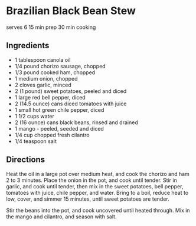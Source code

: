 # Brazilian Black Bean Stew

serves 6
15 min prep
30 min cooking

## Ingredients
* 1 tablespoon canola oil
* 1/4 pound chorizo sausage, chopped
* 1/3 pound cooked ham, chopped
* 1 medium onion, chopped
* 2 cloves garlic, minced
* 2 (1 pound) sweet potatoes, peeled and diced
* 1 large red bell pepper, diced
* 2 (14.5 ounce) cans diced tomatoes with juice
* 1 small hot green chile pepper, diced
* 1 1/2 cups water
* 2 (16 ounce) cans black beans, rinsed and drained
* 1 mango - peeled, seeded and diced
* 1/4 cup chopped fresh cilantro
* 1/4 teaspoon salt

## Directions
Heat the oil in a large pot over medium heat, and cook the chorizo and ham 2 to 3 minutes. Place the onion in the pot, and cook until tender. Stir in garlic, and cook until tender, then mix in the sweet potatoes, bell pepper, tomatoes with juice, chile pepper, and water. Bring to a boil, reduce heat to low, cover, and simmer 15 minutes, until sweet potatoes are tender.

Stir the beans into the pot, and cook uncovered until heated through. Mix in the mango and cilantro, and season with salt.
